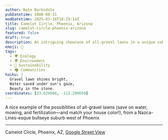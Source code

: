 ```yaml
---
author: Nate Barksdale
pubDatetime: 2008-08-31
modDatetime: 2025-03-10T18:29:14Z
title: Camelot Circle, Phoenix, Arizona
slug: camelot-circle-phoenix-arizona
featured: false
draft: true
description: An intriguing showcase of all-gravel lawns in a unique suburb west of Phoenix, complete with environmental benefits.
emoji: 🌵
tags:
  - 🌍 Ecology
  - 🌍 Environment
  - 🌱 Sustainability
  - 🏘️ Communities
haiku: |
  Gravel lawn shines bright,  
  Water saved under sun's gaze,  
  Beauty in the stone.
coordinates: [33.629986, -112.290659]
---
```


A nice example of the possibilities of all-gravel lawns (save on water, mowing, and fertilization—and match your house color!), from a Nazca-Lines-esque bullseye suburb west of Phoenix

---

Camelot Circle, Phoenix, AZ, [Google Street View](http://maps.google.com/?ie=UTF8&ll=33.629986,-112.290659&spn=0.05317,0.103769&t=h&z=14&layer=c&cbll=33.618689,-112.29365&panoid=M1FKRZKNnEJKpKV_6DgWNA&cbp=1,270.84695892704553,,0,7.993476776434358)
